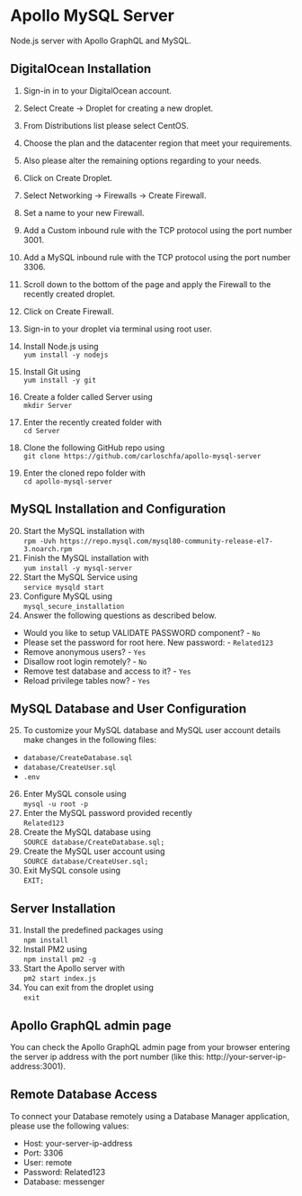 # Apollo MySQL Server

Node.js server with Apollo GraphQL and MySQL.

## DigitalOcean Installation

1. Sign-in in to your DigitalOcean account.
2. Select Create -> Droplet for creating a new droplet.
3. From Distributions list please select CentOS.
4. Choose the plan and the datacenter region that meet your requirements.
5. Also please alter the remaining options regarding to your needs.
6. Click on Create Droplet.

7. Select Networking -> Firewalls -> Create Firewall.
8. Set a name to your new Firewall.
9. Add a Custom inbound rule with the TCP protocol using the port number 3001.
10. Add a MySQL inbound rule with the TCP protocol using the port number 3306.
11. Scroll down to the bottom of the page and apply the Firewall to the recently created droplet.
12. Click on Create Firewall.

13. Sign-in to your droplet via terminal using root user.
14. Install Node.js using<br>`yum install -y nodejs`
15. Install Git using<br>`yum install -y git`
16. Create a folder called Server using<br>`mkdir Server`
17. Enter the recently created folder with<br>`cd Server`
18. Clone the following GitHub repo using<br>`git clone https://github.com/carloschfa/apollo-mysql-server`
19. Enter the cloned repo folder with<br>`cd apollo-mysql-server`

## MySQL Installation and Configuration

20. Start the MySQL installation with<br>`rpm -Uvh https://repo.mysql.com/mysql80-community-release-el7-3.noarch.rpm`
21. Finish the MySQL installation with<br>`yum install -y mysql-server`
22. Start the MySQL Service using<br>`service mysqld start`
23. Configure MySQL using<br>`mysql_secure_installation`
24. Answer the following questions as described below.<br>
- Would you like to setup VALIDATE PASSWORD component? - `No`
- Please set the password for root here. New password: - `Related123`
- Remove anonymous users? - `Yes`
- Disallow root login remotely? - `No`
- Remove test database and access to it? - `Yes`
- Reload privilege tables now? - `Yes`

## MySQL Database and User Configuration

25. To customize your MySQL database and MySQL user account details make changes in the following files:
- `database/CreateDatabase.sql`
- `database/CreateUser.sql`
- `.env`

26. Enter MySQL console using<br>`mysql -u root -p`
27. Enter the MySQL password provided recently<br>`Related123`
28. Create the MySQL database using<br>`SOURCE database/CreateDatabase.sql;`
29. Create the MySQL user account using<br>`SOURCE database/CreateUser.sql;`
30. Exit MySQL console using<br>`EXIT;`

## Server Installation

31. Install the predefined packages using<br>`npm install`
32. Install PM2 using<br>`npm install pm2 -g`
33. Start the Apollo server with<br>`pm2 start index.js`
34. You can exit from the droplet using<br>`exit`

## Apollo GraphQL admin page

You can check the Apollo GraphQL admin page from your browser entering the server ip address with the port number (like this: http://your-server-ip-address:3001).

## Remote Database Access

To connect your Database remotely using a Database Manager application, please use the following values:

- Host: your-server-ip-address
- Port: 3306
- User: remote
- Password: Related123
- Database: messenger
